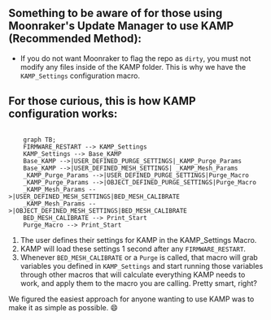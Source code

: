 ## Something to be aware of for those using Moonraker's Update Manager to use KAMP (Recommended Method):

- If you do not want Moonraker to flag the repo as `dirty`, you must not modify any files inside of the KAMP folder. This is why we have the `KAMP_Settings` configuration macro.

## For those curious, this is how KAMP configuration works:

```mermaid

    graph TB;
    FIRMWARE_RESTART --> KAMP_Settings
    KAMP_Settings --> Base_KAMP
    Base_KAMP -->|USER_DEFINED_PURGE_SETTINGS|_KAMP_Purge_Params
    Base_KAMP -->|USER_DEFINED_MESH_SETTINGS| _KAMP_Mesh_Params
    _KAMP_Purge_Params -->|USER_DEFINED_PURGE_SETTINGS|Purge_Macro
    _KAMP_Purge_Params -->|OBJECT_DEFINED_PURGE_SETTINGS|Purge_Macro
    _KAMP_Mesh_Params -->|USER_DEFINED_MESH_SETTINGS|BED_MESH_CALIBRATE
    _KAMP_Mesh_Params -->|OBJECT_DEFINED_MESH_SETTINGS|BED_MESH_CALIBRATE
    BED_MESH_CALIBRATE --> Print_Start
    Purge_Macro --> Print_Start

```
1. The user defines their settings for KAMP in the KAMP_Settings Macro.
2. KAMP will load these settings 1 second after any `FIRMWARE_RESTART`.
3. Whenever `BED_MESH_CALIBRATE` or a `Purge` is called, that macro will grab variables you defined in `KAMP_Settings` and start running those variables through other macros that will calculate everything KAMP needs to work, and apply them to the macro you are calling. Pretty smart, right?

We figured the easiest approach for anyone wanting to use KAMP was to make it as simple as possible. :smile:

